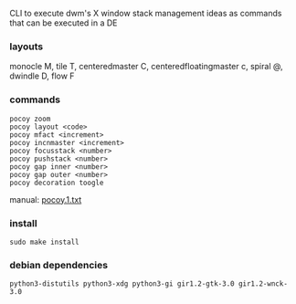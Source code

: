 CLI to execute dwm's X window stack management ideas as commands that can be executed in a DE

### layouts

monocle M, tile T, centeredmaster C, centeredfloatingmaster c, spiral @, dwindle D, flow F

### commands

```
pocoy zoom
pocoy layout <code>
pocoy mfact <increment>
pocoy incnmaster <increment>
pocoy focusstack <number>
pocoy pushstack <number>
pocoy gap inner <number>
pocoy gap outer <number>
pocoy decoration toogle
```

manual: [pocoy.1.txt](pocoy.1.txt)

### install

```
sudo make install
```

### debian dependencies

```
python3-distutils python3-xdg python3-gi gir1.2-gtk-3.0 gir1.2-wnck-3.0 
```
